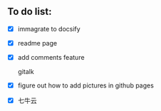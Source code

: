 ## To do list:
- [x] immagrate to docsify
- [x] readme page
- [x] add comments feature

  gitalk
- [x] figure out how to add pictures in github pages

- [x] 七牛云

